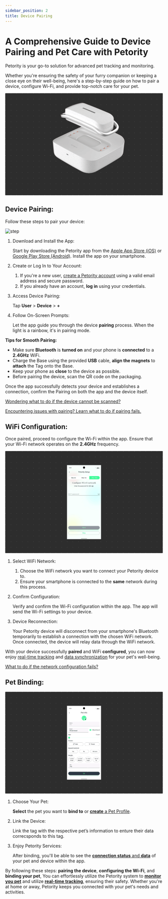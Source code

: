 ```yaml
---
sidebar_position: 2
title: Device Pairing
---
```


# A Comprehensive Guide to Device Pairing and Pet Care with Petority
Petority is your go-to solution for advanced pet tracking and monitoring. 

Whether you're ensuring the safety of your furry companion or keeping a close eye on their well-being, here's a step-by-step guide on how to pair a device, configure Wi-Fi, and provide top-notch care for your pet.

![pairing steps](/img/pair/Device-Pair.gif)

## Device Pairing:

Follow these steps to pair your device:

![step](/img/devices/Pairing.gif)

1. Download and Install the App:

    Start by downloading the Petority app from the [Apple App Store (iOS)](/img/logo.svg) or [Google Play Store (Android)](/img/logo.svg). Install the app on your smartphone.
2. Create or Log In to Your Account:
	1. If you're a new user, [create a Petority account](/docs/petority/accounts/signing-up) using a valid email address and secure password.
	2. If you already have an account, **log in** using your credentials.
3. Access Device Pairing:

    Tap **User** > **Device** > **+**
4. Follow On-Screen Prompts:

    Let the app guide you through the device **pairing** process. When the light is a rainbow, it's in pairing mode.

**Tips for Smooth Pairing:**

+ Make sure **Bluetooth** is **turned on** and your phone is **connected** to a **2.4GHz** WiFi.
+ Charge the Base using the provided **USB** cable, **align the magnets** to **attach** the Tag onto the Base.
+ Keep your phone as **close** to the device as possible.
+ Before pairing the device, scan the QR code on the packaging.


Once the app successfully detects your device and establishes a connection, confirm the Pairing on both the app and the device itself.

[Wondering what to do if the device cannot be scanned?](/docs/petority/troubleshooting/device-pairing)

[Encountering issues with pairing? Learn what to do if pairing fails.](/docs/petority/troubleshooting/device-pairing)
## WiFi Configuration:
Once paired, proceed to configure the Wi-Fi within the app. Ensure that your Wi-Fi network operates on the **2.4GHz** frequency.

![Wifi](/img/pair/wifi.gif)

1. Select WiFi Network:
	1. Choose the WiFi network you want to connect your Petority device to.
	2. Ensure your smartphone is connected to the **same** network during this process.
2. Confirm Configuration:

    Verify and confirm the Wi-Fi configuration within the app. The app will send the Wi-Fi settings to your device.
3. Device Reconnection:

    Your Petority device will disconnect from your smartphone's Bluetooth temporarily to establish a connection with the chosen WiFi network. Once connected, the device will relay data through the WiFi network.

With your device successfully **paired** and WiFi **configured**, you can now enjoy [real-time tracking](/docs/petority/features/live-tracking) and [data synchronization](/docs/petority/features/health-monitoring) for your pet's well-being.

[What to do if the network configuration fails?](/docs/petority/troubleshooting/network-failed)

## Pet Binding:
![choose pet](/img/pair/Add-Pet.gif)

1. Choose Your Pet:

    **Select** the pet you want to **bind to** or [**create** a Pet Profile](/docs/petority/pets/create).

2. Link the Device:

    Link the tag with the respective pet’s information to enture their data correcsponds to this tag.
    
3. Enjoy Petority Services:

    After binding, you'll be able to see the [**connection status** and **data**](/docs/devices/battery-charging/battery-checking) of your pet and device within the app.

By following these steps: **pairing the device**, **configuring the Wi-Fi**, and **binding your pet**, You can effortlessly utilize the Petority system to [**monitor you pet**](/docs/petority/features/health-monitoring) and utilize [**real-time tracking**](/docs/petority/features/live-tracking), ensuring their safety. Whether you're at home or away, Petority keeps you connected with your pet's needs and activities.
